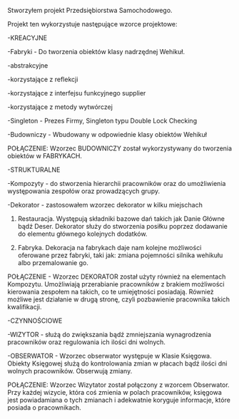 Stworzyłem projekt Przedsiębiorstwa Samochodowego.

Projekt ten wykorzystuje następujące wzorce projektowe:

-KREACYJNE
	
-Fabryki - Do tworzenia obiektów klasy nadrzędnej Wehikuł.
  	
-abstrakcyjne
  	
-korzystające z reflekcji
  	
-korzystające z interfejsu funkcyjnego supplier
  	
-korzystające z metody wytwórczej
	
-Singleton - Prezes Firmy, Singleton typu Double Lock Checking
	
-Budowniczy - Wbudowany w odpowiednie klasy obiektów Wehikuł
	
POŁĄCZENIE: Wzorzec BUDOWNICZY został wykorzystywany do tworzenia obiektów w FABRYKACH.
 

-STRUKTURALNE
	
-Kompozyty - do stworzenia hierarchii pracowników oraz do umożliwienia występowania zespołów oraz prowadzących grupy.
	
-Dekorator - zastosowałem wzorzec dekorator w kilku miejschach
		
1) Restauracja. Występują składniki bazowe dań takich jak Danie Główne bądź Deser. Dekorator służy do stworzenia posiłku poprzez dodawanie do elementu głównego kolejnych dodatków.
		
2) Fabryka. Dekoracja na fabrykach daje nam kolejne możliwości oferowane przez fabryki, taki jak: zmiana pojemności silnika wehikułu albo przemalowanie go.
	
POŁĄCZENIE - Wzorzec DEKORATOR został użyty również na elementach Kompozytu. Umożliwiają przerabianie pracowników z brakiem możliwości kierowania zespołem na takich, co te umiejętności posiadają. Również możliwe jest działanie w drugą stronę, czyli pozbawienie pracownika takich kwalifikacji.
  

-CZYNNOŚCIOWE
	
-WIZYTOR - służą do zwiększania bądź zmniejszania wynagrodzenia pracowników oraz regulowania ich ilości dni wolnych.
	
-OBSERWATOR - Wzorzec obserwator występuje w Klasie Księgowa. Obiekty Księgowej służą do kontrolowania zmian w płacach bądź ilości dni wolnych pracowników. Obserwują zmiany.
	
POŁĄCZENIE: Wzorzec Wizytator został połączony z wzorcem Obserwator. Przy każdej wizycie, która coś zmienia w polach pracowników, księgowa jest powiadamiana o tych zmianach i adekwatnie koryguje informacje, które posiada o pracownikach.
   
